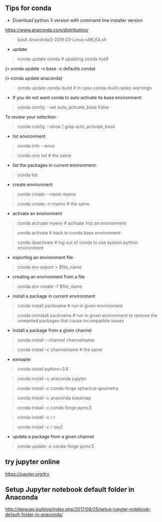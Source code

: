 Tips for conda
-----------------

- Download python 3 version with command line installer version

https://www.anaconda.com/distribution/

> bash Anaconda3-2019.03-Linux-x86_64.sh

- update 

> conda update conda # updating conda itself

(> conda update -n base -c defaults conda)

(> conda update anaconda)

> conda update conda-build # in case conda-build raises warnings

- If you do not want conda to auto activate its base environment:

> conda config --set auto_activate_base False

To review your selection:

> conda config --show | grep auto_activate_base

- list environment

> conda info --envs

> conda-env list # the same

- list the packages in current environment:

> conda list

- create environment

> conda create --name myenv

> conda create -n myenv # the same

- activate an environment

> conda activate myenv # activate into an environment

> conda activate  # back to conda base environment

> conda deactivate # log out of conda to use system python environment

- exporting an environment file

> conda env export > $file_name

- creating an environment from a file

> conda env create -f $file_name

- install a package in current environment

> conda install packname # run in given environment

> conda uninstall packname # run in given environment to remove the unwanted packages that cause incompatible issues

- install a package from a given channel

> conda install --channel channelname <package>

> conda install -c channelname <package> # the same

- exmaple:

> conda install python=3.6

> conda install -c anaconda jupyter

> conda install -c conda-forge spherical-geometry

> conda install -c anaconda basemap 

> conda install -c conda-forge pymc3

> conda install -c r r 

> conda install -c r rpy2

- update a package from a given channel

> conda update -c conda-forge pymc3


try jupyter online
---------------------

https://jupyter.org/try

Setup Jupyter notebook default folder in Anaconda
---------------------------------------------------

http://darques.eu/blog/index.php/2017/08/25/setup-jupyter-notebook-default-folder-in-anaconda/
